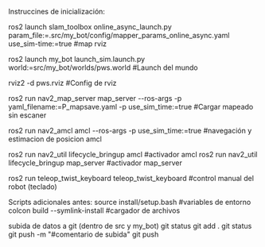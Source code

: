 Instruccines de inicialización:

ros2 launch slam_toolbox online_async_launch.py param_file:=.src/my_bot/config/mapper_params_online_async.yaml use_sim-time:=true #map rviz

ros2 launch my_bot launch_sim.launch.py world:=src/my_bot/worlds/pws.world #Launch del mundo

rviz2 -d pws.rviz #Config de rviz

ros2 run nav2_map_server map_server --ros-args -p yaml_filename:=P_mapsave.yaml -p use_sim_time:=true #Cargar mapeado sin escaner

ros2 run nav2_amcl amcl --ros-args -p use_sim_time:=true #navegación y estimacion de posicion amcl

ros2 run nav2_util lifecycle_bringup amcl #activador amcl
ros2 run nav2_util lifecycle_bringup map_server #activador map_server

ros2 run teleop_twist_keyboard teleop_twist_keyboard #control manual del robot (teclado)

Scripts adicionales antes:
source install/setup.bash #variables de entorno
colcon build --symlink-install #cargador de archivos

subida de datos a git (dentro de src y my_bot)
git status
git add .
git status
git push -m "#comentario de subida"
git push
